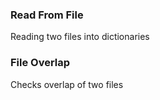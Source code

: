 ### Read From File
Reading two files into dictionaries
### File Overlap
Checks overlap of two files
